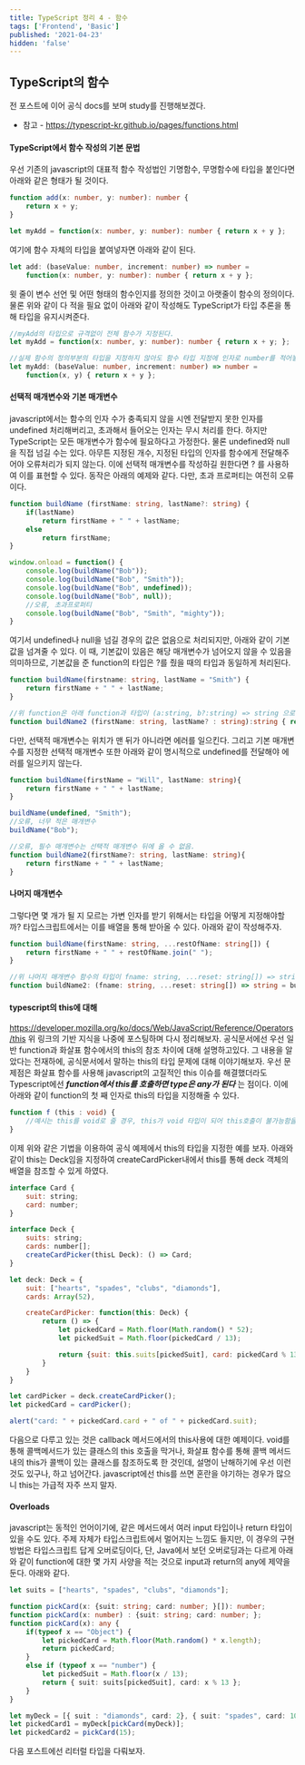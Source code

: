 ```yaml
---
title: TypeScript 정리 4 - 함수
tags: ['Frontend', 'Basic']
published: '2021-04-23'
hidden: 'false'
---
```

## TypeScript의 함수
전 포스트에 이어 공식 docs를 보며 study를 진행해보겠다.
+ 참고 - https://typescript-kr.github.io/pages/functions.html

#### TypeScript에서 함수 작성의 기본 문법
우선 기존의 javascript의 대표적 함수 작성법인 기명함수, 무명함수에 타입을 붙인다면 아래와 같은 형태가 될 것이다.
```typescript
function add(x: number, y: number): number {
	return x + y;
}

let myAdd = function(x: number, y: number): number { return x + y };
```
여기에 함수 자체의 타입을 붙여넣자면 아래와 같이 된다.
```typescript
let add: (baseValue: number, increment: number) => number =
	function(x: number, y: number): number { return x + y };
```
윗 줄이 변수 선언 및 어떤 형태의 함수인지를 정의한 것이고 아랫줄이 함수의 정의이다. 물론 위와 같이 다 적을 필요 없이 아래와 같이 작성해도 TypeScript가 타입 추론을 통해 타입을 유지시켜준다.
```typescript
//myAdd의 타입으로 규격없이 전체 함수가 지정된다.
let myAdd = function(x: number, y: number): number { return x + y; };

//실제 함수의 정의부분의 타입을 지정하지 않아도 함수 타입 지정에 인자로 number를 적어놓았기에 x, y 및 return은 number가 된다.
let myAdd: (baseValue: number, increment: number) => number =
	function(x, y) { return x + y };
```

#### 선택적 매개변수와 기본 매개변수
javascript에서는 함수의 인자 수가 충족되지 않을 시엔 전달받지 못한 인자를 undefined 처리해버리고, 초과해서 들어오는 인자는 무시 처리를 한다. 하지만 TypeScript는 모든 매개변수가 함수에 필요하다고 가정한다. 물론 undefined와 null을 직접 넘길 수는 있다. 아무튼 지정된 개수, 지정된 타입의 인자를 함수에게 전달해주어야 오류처리가 되지 않는다. 이에 선택적 매개변수를 작성하길 원한다면 ? 를 사용하여 이를 표현할 수 있다. 동작은 아래의 예제와 같다. 다만, 초과 프로퍼티는 여전히 오류이다.
```typescript
function buildName (firstName: string, lastName?: string) {
	if(lastName)
		return firstName + " " + lastName;
	else
		return firstName;
}

window.onload = function() {
	console.log(buildName("Bob"));
	console.log(buildName("Bob", "Smith"));
	console.log(buildName("Bob", undefined));
	console.log(buildName("Bob", null));
	//오류, 초과프로퍼티
	console.log(buildName("Bob", "Smith", "mighty"));
}
```
여기서 undefined나 null을 넘길 경우의 값은 없음으로 처리되지만, 아래와 같이 기본 값을 넘겨줄 수 있다. 이 때, 기본값이 있음은 해당 매개변수가 넘어오지 않을 수 있음을 의미하므로, 기본값을 준 function의 타입은 ?를 줬을 때의 타입과 동일하게 처리된다.
```typescript
function buildName(firstname: string, lastName = "Smith") {
	return firstName + " " + lastName;
}

//위 function은 아래 function과 타입이 (a:string, b?:string) => string 으로같다.
function buildName2 (firstName: string, lastName? : string):string { return firstName + " " lastName };
```
다만, 선택적 매개변수는 위치가 맨 뒤가 아니라면 에러를 일으킨다. 그리고 기본 매개변수를 지정한 선택적 매개변수 또한 아래와 같이 명시적으로 undefined를 전달해야 에러를 일으키지 않는다.
```typescript
function buildName(firstName = "Will", lastName: string){
	return firstName + " " + lastName;
}

buildName(undefined, "Smith");
//오류, 너무 적은 매개변수
buildName("Bob");

//오류, 필수 매개변수는 선택적 매개변수 뒤에 올 수 없음.
function buildName2(firstName?: string, lastName: string){
	return firstName + " " + lastName;
}
```

#### 나머지 매개변수
그렇다면 몇 개가 될 지 모르는 가변 인자를 받기 위해서는 타입을 어떻게 지정해야할까? 타입스크립트에서는 이를 배열을 통해 받아올 수 있다. 아래와 같이 작성해주자.
```typescript
function buildName(firstName: string, ...restOfName: string[]) {
	return firstName + " " + restOfName.join(" ");
}

//위 나머지 매개변수 함수의 타입이 fname: string, ...reset: string[]) => string 임을 보여주기 위한 예시.
function buildName2: (fname: string, ...reset: string[]) => string = buildName;
```

#### typescript의 this에 대해
https://developer.mozilla.org/ko/docs/Web/JavaScript/Reference/Operators/this
위 링크의 기반 지식을 나중에 포스팅하며 다시 정리해보자. 공식문서에선 우선 일반 function과 화살표 함수에서의 this의 참조 차이에 대해 설명하고있다. 그 내용을 알았다는 전재하에, 공식문서에서 말하는 this의 타입 문제에 대해 이야기해보자. 우선 문제점은 화살표 함수를 사용해 javascript의 고질적인 this 이슈를 해결했더라도 Typescript에선 ***function에서 this를 호출하면 type은 any가 된다*** 는 점이다. 이에 아래와 같이 function의 첫 째 인자로 this의 타입을 지정해줄 수 있다.
```typescript
function f (this : void) {
	//예시는 this를 void로 줄 경우, this가 void 타입이 되어 this호출이 불가능함을 보여준다. 타입이 지정되었음을 가장 쉽게 보여주는 예제이다.
}
```

이제 위와 같은 기법을 이용하여 공식 예제에서 this의 타입을 지정한 예를 보자. 아래와 같이 this는 Deck임을 지정하여 createCardPicker내에서 this를 통해 deck 객체의 배열을 참조할 수 있게 하였다.
```javascript
interface Card {
	suit: string;
	card: number;
}

interface Deck {
	suits: string;
	cards: number[];
	createCardPicker(thisL Deck): () => Card;
}

let deck: Deck = {
	suit: ["hearts", "spades", "clubs", "diamonds"],
	cards: Array(52),

	createCardPicker: function(this: Deck) {
		return () => {
			let pickedCard = Math.floor(Math.random() * 52);
			let pickedSuit = Math.floor(pickedCard / 13);

			return {suit: this.suits[pickedSuit], card: pickedCard % 13};
		}
	}
}

let cardPicker = deck.createCardPicker();
let pickedCard = cardPicker();

alert("card: " + pickedCard.card + " of " + pickedCard.suit);
```

다음으로 다루고 있는 것은 callback 메서드에서의 this사용에 대한 예제이다. void를 통해 콜백메서드가 있는 클래스의 this 호출을 막거나, 화살표 함수를 통해 콜백 메서드 내의 this가 콜백이 있는 클래스를 참조하도록 한 것인데, 설명이 난해하기에 우선 이런 것도 있구나, 하고 넘어간다. javascript에선 this를 쓰면 혼란을 야기하는 경우가 많으니 this는 가급적 자주 쓰지 말자.

#### Overloads
javascript는 동적인 언어이기에, 같은 메서드에서 여러 input 타입이나 return 타입이 있을 수도 있다. 주제 자체가 타입스크립트에서 멀어지는 느낌도 들지만, 이 경우의 구현 방법은 타입스크립트 답게 오버로딩이다, 단, Java에서 보던 오버로딩과는 다르게 아래와 같이 function에 대한 몇 가지 사양을 적는 것으로 input과 return의 any에 제약을 둔다. 아래와 같다.
```typescript
let suits = ["hearts", "spades", "clubs", "diamonds"];

function pickCard(x: {suit: string; card: number; }[]): number;
function pickCard(x: number) : {suit: string; card: number; };
function pickCard(x): any {
	if(typeof x == "Object") {
		let pickedCard = Math.floor(Math.random() * x.length);
		return pickedCard;
	}
	else if (typeof x == "number") {
		let pickedSuit = Math.floor(x / 13);
		return { suit: suits[pickedSuit], card: x % 13 };
	}
}

let myDeck = [{ suit : "diamonds", card: 2}, { suit: "spades", card: 10}, { suit: "hearts", card: 4}];
let pickedCard1 = myDeck[pickCard(myDeck)];
let pickedCard2 = pickCard(15);
```
다음 포스트에선 리터럴 타입을 다뤄보자.
